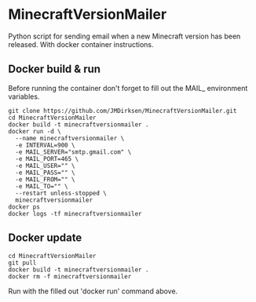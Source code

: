 # MinecraftVersionMailer

Python script for sending email when a new Minecraft version has been released. With docker container instructions.


## Docker build & run

Before running the container don't forget to fill out the MAIL_ environment variables.
```
git clone https://github.com/JMDirksen/MinecraftVersionMailer.git
cd MinecraftVersionMailer
docker build -t minecraftversionmailer .
docker run -d \
  --name minecraftversionmailer \
  -e INTERVAL=900 \
  -e MAIL_SERVER="smtp.gmail.com" \
  -e MAIL_PORT=465 \
  -e MAIL_USER="" \
  -e MAIL_PASS="" \
  -e MAIL_FROM="" \
  -e MAIL_TO="" \
  --restart unless-stopped \
  minecraftversionmailer
docker ps
docker logs -tf minecraftversionmailer
```


## Docker update

```
cd MinecraftVersionMailer
git pull
docker build -t minecraftversionmailer .
docker rm -f minecraftversionmailer
```
Run with the filled out 'docker run' command above.
